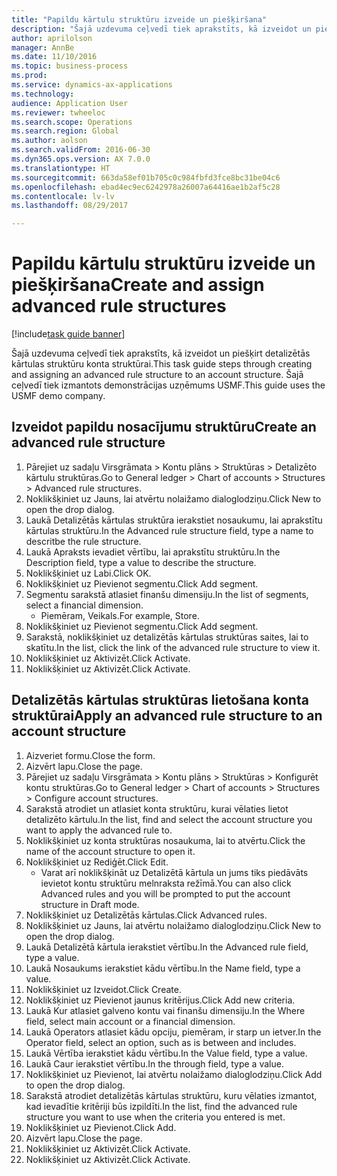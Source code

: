 ```yaml
--- 
title: "Papildu kārtulu struktūru izveide un piešķiršana"
description: "Šajā uzdevuma ceļvedī tiek aprakstīts, kā izveidot un piešķirt detalizētās kārtulas struktūru konta struktūrai."
author: aprilolson
manager: AnnBe
ms.date: 11/10/2016
ms.topic: business-process
ms.prod: 
ms.service: dynamics-ax-applications
ms.technology: 
audience: Application User
ms.reviewer: twheeloc
ms.search.scope: Operations
ms.search.region: Global
ms.author: aolson
ms.search.validFrom: 2016-06-30
ms.dyn365.ops.version: AX 7.0.0
ms.translationtype: HT
ms.sourcegitcommit: 663da58ef01b705c0c984fbfd3fce8bc31be04c6
ms.openlocfilehash: ebad4ec9ec6242978a26007a64416ae1b2af5c28
ms.contentlocale: lv-lv
ms.lasthandoff: 08/29/2017

---
```

# <a name="create-and-assign-advanced-rule-structures"></a><span data-ttu-id="d682e-103">Papildu kārtulu struktūru izveide un piešķiršana</span><span class="sxs-lookup"><span data-stu-id="d682e-103">Create and assign advanced rule structures</span></span>

[!include[task guide banner](../../includes/task-guide-banner.md)]

<span data-ttu-id="d682e-104">Šajā uzdevuma ceļvedī tiek aprakstīts, kā izveidot un piešķirt detalizētās kārtulas struktūru konta struktūrai.</span><span class="sxs-lookup"><span data-stu-id="d682e-104">This task guide steps through creating and assigning an advanced rule structure to an account structure.</span></span> <span data-ttu-id="d682e-105">Šajā ceļvedī tiek izmantots demonstrācijas uzņēmums USMF.</span><span class="sxs-lookup"><span data-stu-id="d682e-105">This guide uses the USMF demo company.</span></span>


## <a name="create-an-advanced-rule-structure"></a><span data-ttu-id="d682e-106">Izveidot papildu nosacījumu struktūru</span><span class="sxs-lookup"><span data-stu-id="d682e-106">Create an advanced rule structure</span></span>
1. <span data-ttu-id="d682e-107">Pārejiet uz sadaļu Virsgrāmata > Kontu plāns > Struktūras > Detalizēto kārtulu struktūras.</span><span class="sxs-lookup"><span data-stu-id="d682e-107">Go to General ledger > Chart of accounts > Structures > Advanced rule structures.</span></span>
2. <span data-ttu-id="d682e-108">Noklikšķiniet uz Jauns, lai atvērtu nolaižamo dialoglodziņu.</span><span class="sxs-lookup"><span data-stu-id="d682e-108">Click New to open the drop dialog.</span></span>
3. <span data-ttu-id="d682e-109">Laukā Detalizētās kārtulas struktūra ierakstiet nosaukumu, lai aprakstītu kārtulas struktūru.</span><span class="sxs-lookup"><span data-stu-id="d682e-109">In the Advanced rule structure field, type a name to descritbe the rule structure.</span></span>
4. <span data-ttu-id="d682e-110">Laukā Apraksts ievadiet vērtību, lai aprakstītu struktūru.</span><span class="sxs-lookup"><span data-stu-id="d682e-110">In the Description field, type a value to describe the structure.</span></span>
5. <span data-ttu-id="d682e-111">Noklikšķiniet uz Labi.</span><span class="sxs-lookup"><span data-stu-id="d682e-111">Click OK.</span></span>
6. <span data-ttu-id="d682e-112">Noklikšķiniet uz Pievienot segmentu.</span><span class="sxs-lookup"><span data-stu-id="d682e-112">Click Add segment.</span></span>
7. <span data-ttu-id="d682e-113">Segmentu sarakstā atlasiet finanšu dimensiju.</span><span class="sxs-lookup"><span data-stu-id="d682e-113">In the list of segments, select a financial dimension.</span></span>
    * <span data-ttu-id="d682e-114">Piemēram, Veikals.</span><span class="sxs-lookup"><span data-stu-id="d682e-114">For example, Store.</span></span>  
8. <span data-ttu-id="d682e-115">Noklikšķiniet uz Pievienot segmentu.</span><span class="sxs-lookup"><span data-stu-id="d682e-115">Click Add segment.</span></span>
9. <span data-ttu-id="d682e-116">Sarakstā, noklikšķiniet uz detalizētās kārtulas struktūras saites, lai to skatītu.</span><span class="sxs-lookup"><span data-stu-id="d682e-116">In the list, click the link of the advanced rule structure to view it.</span></span>
10. <span data-ttu-id="d682e-117">Noklikšķiniet uz Aktivizēt.</span><span class="sxs-lookup"><span data-stu-id="d682e-117">Click Activate.</span></span>
11. <span data-ttu-id="d682e-118">Noklikšķiniet uz Aktivizēt.</span><span class="sxs-lookup"><span data-stu-id="d682e-118">Click Activate.</span></span>

## <a name="apply-an-advanced-rule-structure-to-an-account-structure"></a><span data-ttu-id="d682e-119">Detalizētās kārtulas struktūras lietošana konta struktūrai</span><span class="sxs-lookup"><span data-stu-id="d682e-119">Apply an advanced rule structure to an account structure</span></span>
1. <span data-ttu-id="d682e-120">Aizveriet formu.</span><span class="sxs-lookup"><span data-stu-id="d682e-120">Close the form.</span></span>
2. <span data-ttu-id="d682e-121">Aizvērt lapu.</span><span class="sxs-lookup"><span data-stu-id="d682e-121">Close the page.</span></span>
3. <span data-ttu-id="d682e-122">Pārejiet uz sadaļu Virsgrāmata > Kontu plāns > Struktūras > Konfigurēt kontu struktūras.</span><span class="sxs-lookup"><span data-stu-id="d682e-122">Go to General ledger > Chart of accounts > Structures > Configure account structures.</span></span>
4. <span data-ttu-id="d682e-123">Sarakstā atrodiet un atlasiet konta struktūru, kurai vēlaties lietot detalizēto kārtulu.</span><span class="sxs-lookup"><span data-stu-id="d682e-123">In the list, find and select the account structure you want to apply the advanced rule to.</span></span>
5. <span data-ttu-id="d682e-124">Noklikšķiniet uz konta struktūras nosaukuma, lai to atvērtu.</span><span class="sxs-lookup"><span data-stu-id="d682e-124">Click the name of the account structure to open it.</span></span>
6. <span data-ttu-id="d682e-125">Noklikšķiniet uz Rediģēt.</span><span class="sxs-lookup"><span data-stu-id="d682e-125">Click Edit.</span></span>
    * <span data-ttu-id="d682e-126">Varat arī noklikšķināt uz Detalizētā kārtula un jums tiks piedāvāts ievietot kontu struktūru melnraksta režīmā.</span><span class="sxs-lookup"><span data-stu-id="d682e-126">You can also click Advanced rules and you will be prompted to put the account structure in Draft mode.</span></span>  
7. <span data-ttu-id="d682e-127">Noklikšķiniet uz Detalizētās kārtulas.</span><span class="sxs-lookup"><span data-stu-id="d682e-127">Click Advanced rules.</span></span>
8. <span data-ttu-id="d682e-128">Noklikšķiniet uz Jauns, lai atvērtu nolaižamo dialoglodziņu.</span><span class="sxs-lookup"><span data-stu-id="d682e-128">Click New to open the drop dialog.</span></span>
9. <span data-ttu-id="d682e-129">Laukā Detalizētā kārtula ierakstiet vērtību.</span><span class="sxs-lookup"><span data-stu-id="d682e-129">In the Advanced rule field, type a value.</span></span>
10. <span data-ttu-id="d682e-130">Laukā Nosaukums ierakstiet kādu vērtību.</span><span class="sxs-lookup"><span data-stu-id="d682e-130">In the Name field, type a value.</span></span>
11. <span data-ttu-id="d682e-131">Noklikšķiniet uz Izveidot.</span><span class="sxs-lookup"><span data-stu-id="d682e-131">Click Create.</span></span>
12. <span data-ttu-id="d682e-132">Noklikšķiniet uz Pievienot jaunus kritērijus.</span><span class="sxs-lookup"><span data-stu-id="d682e-132">Click Add new criteria.</span></span>
13. <span data-ttu-id="d682e-133">Laukā Kur atlasiet galveno kontu vai finanšu dimensiju.</span><span class="sxs-lookup"><span data-stu-id="d682e-133">In the Where field, select main account or a financial dimension.</span></span>
14. <span data-ttu-id="d682e-134">Laukā Operators atlasiet kādu opciju, piemēram, ir starp un ietver.</span><span class="sxs-lookup"><span data-stu-id="d682e-134">In the Operator field, select an option, such as is between and includes.</span></span>
15. <span data-ttu-id="d682e-135">Laukā Vērtība ierakstiet kādu vērtību.</span><span class="sxs-lookup"><span data-stu-id="d682e-135">In the Value field, type a value.</span></span>
16. <span data-ttu-id="d682e-136">Laukā Caur ierakstiet vērtību.</span><span class="sxs-lookup"><span data-stu-id="d682e-136">In the through field, type a value.</span></span>
17. <span data-ttu-id="d682e-137">Noklikšķiniet uz Pievienot, lai atvērtu nolaižamo dialoglodziņu.</span><span class="sxs-lookup"><span data-stu-id="d682e-137">Click Add to open the drop dialog.</span></span>
18. <span data-ttu-id="d682e-138">Sarakstā atrodiet detalizētās kārtulas struktūru, kuru vēlaties izmantot, kad ievadītie kritēriji būs izpildīti.</span><span class="sxs-lookup"><span data-stu-id="d682e-138">In the list, find the advanced rule structure you want to use when the criteria you entered is met.</span></span>
19. <span data-ttu-id="d682e-139">Noklikšķiniet uz Pievienot.</span><span class="sxs-lookup"><span data-stu-id="d682e-139">Click Add.</span></span>
20. <span data-ttu-id="d682e-140">Aizvērt lapu.</span><span class="sxs-lookup"><span data-stu-id="d682e-140">Close the page.</span></span>
21. <span data-ttu-id="d682e-141">Noklikšķiniet uz Aktivizēt.</span><span class="sxs-lookup"><span data-stu-id="d682e-141">Click Activate.</span></span>
22. <span data-ttu-id="d682e-142">Noklikšķiniet uz Aktivizēt.</span><span class="sxs-lookup"><span data-stu-id="d682e-142">Click Activate.</span></span>


